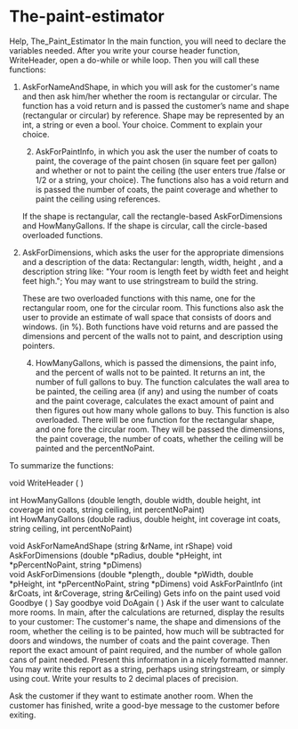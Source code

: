 # The-paint-estimator
Help, The_Paint_Estimator
In the main function, you will need to declare the variables needed.  After you write your course header function, WriteHeader, open a do-while or while loop.  Then you will call these functions:

1. AskForNameAndShape, in which you will ask for the customer's name and then ask him/her whether the room is rectangular or circular.  The function has a void return and is passed the customer’s name and shape (rectangular or circular) by reference.  Shape may be represented by an int, a string or even a bool.   Your choice.  Comment to explain your choice.

     2. AskForPaintInfo, in which you ask the user the number of coats to paint, the coverage of the paint chosen (in square feet per gallon) and whether or not to paint the ceiling (the user enters true /false or 1/2 or a string, your choice).  The functions also has a void return and is passed the number of coats, the paint coverage and whether to paint the ceiling using references. 

	If the shape is rectangular, call the rectangle-based AskForDimensions and HowManyGallons.
	If the shape is circular, call the circle-based overloaded functions.
3. AskForDimensions, which asks the user for the appropriate dimensions and a description of the data:
		Rectangular: length, width,  height , and a description string like: "Your room is length feet by width feet and height feet high.";  You may want to use stringstream to build the string.

	These are two overloaded functions with this name, one for the rectangular room, one for the circular room.  This functions also ask the user to provide an estimate of wall space that consists of doors and windows. (in %).  Both functions have void returns and are passed the dimensions and percent of the walls not to paint, and description using pointers. 

     4. HowManyGallons, which is passed the dimensions, the paint info, and the percent of walls not to be painted.  It returns an int, the number of full gallons to buy.  The function calculates the wall area to be painted, the ceiling area (if any) and using the number of coats and the paint coverage, calculates the exact amount of paint and then figures out how many whole gallons to buy.
	This function is also overloaded.  There will be one function for the rectangular shape, and one fore the circular room.  They will be passed the dimensions, the paint coverage, the number of coats, whether the ceiling will be painted and the percentNoPaint.

To summarize the functions:


void	WriteHeader	( )	

int	HowManyGallons	(double length, double width, double height, int coverage int coats, string ceiling, int percentNoPaint)	
int 	HowManyGallons	(double radius, double height, int coverage int coats, string ceiling, int percentNoPaint)	


void 	AskForNameAndShape	(string &rName, int rShape)	
void 	AskForDimensions	(double *pRadius, double *pHeight, int *pPercentNoPaint, string *pDimens)	
void 	AskForDimensions	(double *plength,, double *pWidth, double *pHeight, int *pPercentNoPaint, string *pDimens)
void 	AskForPaintInfo	(int &rCoats, int &rCoverage, string &rCeiling)	Gets info on the paint used
void 	Goodbye	( )	Say goodbye
void 	DoAgain	( )	Ask if the user want to calculate more rooms.
In main, after the calculations are returned, display the results to your customer:  The customer's name, the shape and dimensions of the room, whether the ceiling is to be painted,  how much will be subtracted for doors and windows, the number of coats and the paint coverage.  Then report the exact amount of paint required, and the number of whole gallon cans of paint needed.  Present this information in a nicely formatted manner.  You may write this report as a string, perhaps using stringstream, or simply using cout. Write your results to 2 decimal places of precision.


Ask the customer if they want to estimate another room.  When the customer has finished, write a good-bye message to the customer before exiting.



